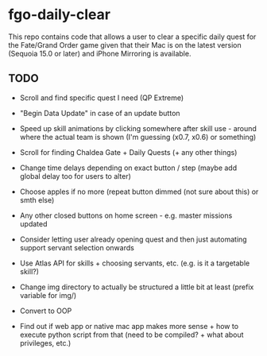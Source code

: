 # fgo-daily-clear

This repo contains code that allows a user to clear a specific daily quest for the Fate/Grand Order game given that their Mac is on the latest version (Sequoia 15.0 or later) and iPhone Mirroring is available.

## TODO

- Scroll and find specific quest I need (QP Extreme)

- "Begin Data Update" in case of an update button

- Speed up skill animations by clicking somewhere after skill use - around where the actual team is shown (I'm guessing (x0.7, x0.6) or something)

- Scroll for finding Chaldea Gate + Daily Quests (+ any other things)

- Change time delays depending on exact button / step (maybe add global delay too for users to alter)

- Choose apples if no more (repeat button dimmed (not sure about this) or smth else)

- Any other closed buttons on home screen - e.g. master missions updated

- Consider letting user already opening quest and then just automating support servant selection onwards

- Use Atlas API for skills + choosing servants, etc. (e.g. is it a targetable skill?)

- Change img directory to actually be structured a little bit at least (prefix variable for img/)

- Convert to OOP

- Find out if web app or native mac app makes more sense + how to execute python script from that (need to be compiled? + what about privileges, etc.)
